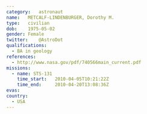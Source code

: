 ```yaml
---
category:	astronaut
name:	METCALF-LINDENBURGER, Dorothy M.
type:	civilian
dob:	1975-05-02
gender:	Female
twitter:	@AstroDot
qualifications:
  - BA in geology
references:
  - http://www.nasa.gov/pdf/740566main_current.pdf
missions:
  - name: STS-131
    time_start:   2010-04-05T10:21:22Z
    time_end:     2010-04-20T13:08:36Z
evas:
country:
  - USA
---
```

